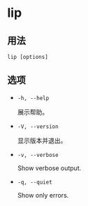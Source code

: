 # lip

## 用法

```shell
lip [options]
```

## 选项

- `-h, --help`

  展示帮助。

- `-V, --version`

  显示版本并退出。

- `-v, --verbose`

  Show verbose output.

- `-q, --quiet`

  Show only errors.